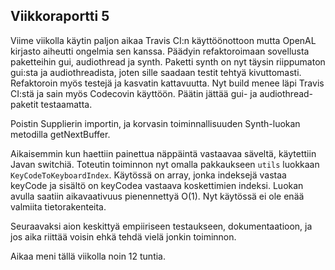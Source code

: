 ## Viikkoraportti 5

Viime viikolla käytin paljon aikaa Travis CI:n käyttöönottoon mutta OpenAL kirjasto aiheutti ongelmia sen kanssa. Päädyin refaktoroimaan sovellusta paketteihin gui, audiothread ja synth. Paketti synth on nyt täysin riippumaton gui:sta ja audiothreadista, joten sille saadaan testit tehtyä kivuttomasti. Refaktoroin myös testejä ja kasvatin kattavuutta. Nyt build menee läpi Travis CI:stä ja sain myös Codecovin käyttöön. Päätin jättää gui- ja audiothread- paketit testaamatta.

Poistin Supplierin importin, ja korvasin toiminnallisuuden Synth-luokan metodilla getNextBuffer.

Aikaisemmin kun haettiin painettua näppäintä vastaavaa säveltä, käytettiin Javan switchiä. Toteutin toiminnon nyt omalla pakkaukseen `utils` luokkaan `KeyCodeToKeyboardIndex`. Käytössä on array, jonka indeksejä vastaa keyCode ja sisältö on keyCodea vastaava koskettimien indeksi. Luokan avulla saatiin aikavaativuus pienennettyä O(1). Nyt käytössä ei ole enää valmiita tietorakenteita.

Seuraavaksi aion keskittyä empiiriseen testaukseen, dokumentaatioon, ja jos aika riittää voisin ehkä tehdä vielä jonkin toiminnon.

Aikaa meni tällä viikolla noin 12 tuntia.
